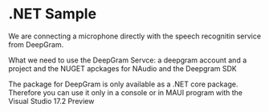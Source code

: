 # .NET Sample 
We are connecting a microphone directly with the speech recognitin service from DeepGram.

What we need to use the DeepGram Servce:
a deepgram account and a project
and the NUGET apckages for NAudio and the Deepgram SDK

The package for DeepGram is only available as a .NET core package.
Therefore you can use it only in a console or in MAUI program with the Visual Studio 17.2 Preview  
